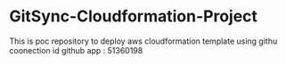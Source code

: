 # GitSync-Cloudformation-Project
This is poc repository to deploy aws cloudformation template using githu
coonection id github app : 51360198